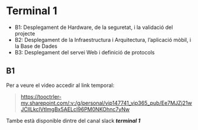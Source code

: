 # Terminal 1

- B1: Desplegament de Hardware, de la seguretat, i la validació del projecte
- B2: Desplegament de la Infraestructura i Arquitectura, l’aplicació mòbil, i la Base de Dades
- B3: Desplegament del servei Web i definició de protocols


## B1

Per a veure el video accedir al link temporal:

> https://tooctrler-my.sharepoint.com/:v:/g/personal/vip147741_vip365_pub/Ee7MJZj21wJCllLkcIVtImgBx5AELcI96PM0NKOhnc7yNw

Tambe està disponible dintre del canal slack ***terminal 1***

